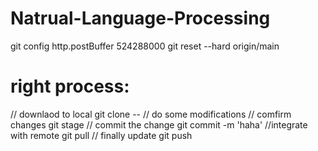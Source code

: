 # Natrual-Language-Processing
git config http.postBuffer 524288000
git reset --hard origin/main


# right process:
// downlaod to local
git clone --
// do some modifications
// comfirm changes
git stage
// commit the change 
git commit -m 'haha'
//integrate with remote
git pull
// finally update
git push
